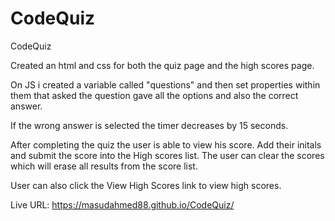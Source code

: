 # CodeQuiz

CodeQuiz

Created an html and css for both the quiz page and the high scores page.

On JS i created a variable called "questions" and then set properties within them that asked the question gave all the options and also the correct answer. 

If the wrong answer is selected the timer decreases by 15 seconds. 

After completing the quiz the user is able to view his score. Add their initals and submit the score into the High scores list. The user can clear the scores which will erase all results from the score list. 

User can also click the View High Scores link to view high scores. 

Live URL: https://masudahmed88.github.io/CodeQuiz/

